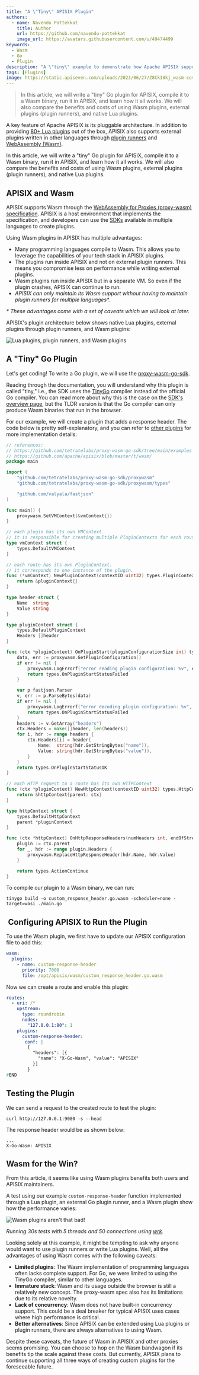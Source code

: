 ```yaml
---
title: "A \"Tiny\" APISIX Plugin"
authors:
  - name: Navendu Pottekkat
    title: Author
    url: https://github.com/navendu-pottekkat
    image_url: https://avatars.githubusercontent.com/u/49474499
keywords:
  - Wasm
  - Go
  - Plugin
description: "A \"tiny\" example to demonstrate how Apache APISIX supports Wasm plugins."
tags: [Plugins]
image: https://static.apiseven.com/uploads/2023/06/27/Z8CkI8kj_wasm-cover.png
---
```


> In this article, we will write a "tiny" Go plugin for APISIX, compile it to a Wasm binary, run it in APISIX, and learn how it all works. We will also compare the benefits and costs of using Wasm plugins, external plugins (plugin runners), and native Lua plugins.

<!--truncate-->

A key feature of Apache APISIX is its pluggable architecture. In addition to providing [80+ Lua plugins](https://apisix.apache.org/plugins/) out of the box, APISIX also supports external plugins written in other languages through [plugin runners](https://apisix.apache.org/docs/go-plugin-runner/getting-started/) and [WebAssembly (Wasm)](https://apisix.apache.org/docs/apisix/next/wasm/).

In this article, we will write a "tiny" Go plugin for APISIX, compile it to a Wasm binary, run it in APISIX, and learn how it all works. We will also compare the benefits and costs of using Wasm plugins, external plugins (plugin runners), and native Lua plugins.

## APISIX and Wasm

APISIX supports Wasm through the [WebAssembly for Proxies (proxy-wasm) specification](https://github.com/proxy-wasm/spec). APISIX is a host environment that implements the specification, and developers can use the [SDKs](https://github.com/proxy-wasm/spec#sdks) available in multiple languages to create plugins.

Using Wasm plugins in APISIX has multiple advantages:

*   Many programming languages compile to Wasm. This allows you to leverage the capabilities of your tech stack in APISIX plugins.
*   The plugins run inside APISIX and not on external plugin runners. This means you compromise less on performance while writing external plugins.
*   Wasm plugins run inside APISIX but in a separate VM. So even if the plugin crashes, APISIX can continue to run.
*   _APISIX can only maintain its Wasm support without having to maintain plugin runners for multiple languages\*._

_\* These advantages come with a set of caveats which we will look at later._

APISIX's plugin architecture below shows native Lua plugins, external plugins through plugin runners, and Wasm plugins:

![Lua plugins, plugin runners, and Wasm plugins](https://static.apiseven.com/uploads/2023/06/27/yBnZnCrv_plugin-route-light.png)

## A "Tiny" Go Plugin

Let's get coding! To write a Go plugin, we will use the [proxy-wasm-go-sdk](https://github.com/tetratelabs/proxy-wasm-go-sdk).

Reading through the documentation, you will understand why this plugin is called "tiny," i.e., the SDK uses the [TinyGo](https://tinygo.org/) compiler instead of the official Go compiler. You can read more about why this is the case on the [SDK\'s overview page](https://github.com/tetratelabs/proxy-wasm-go-sdk/blob/main/doc/OVERVIEW.md), but the TLDR version is that the Go compiler can only produce Wasm binaries that run in the browser.

For our example, we will create a plugin that adds a response header. The code below is pretty self-explanatory, and you can refer to [other plugins](https://github.com/apache/apisix/blob/master/t/wasm/) for more implementation details:

```go title="main.go"
// references:
// https://github.com/tetratelabs/proxy-wasm-go-sdk/tree/main/examples
// https://github.com/apache/apisix/blob/master/t/wasm/
package main

import (
	"github.com/tetratelabs/proxy-wasm-go-sdk/proxywasm"
	"github.com/tetratelabs/proxy-wasm-go-sdk/proxywasm/types"

	"github.com/valyala/fastjson"
)

func main() {
	proxywasm.SetVMContext(&vmContext{})
}

// each plugin has its own VMContext.
// it is responsible for creating multiple PluginContexts for each route.
type vmContext struct {
	types.DefaultVMContext
}

// each route has its own PluginContext.
// it corresponds to one instance of the plugin.
func (*vmContext) NewPluginContext(contextID uint32) types.PluginContext {
	return &pluginContext{}
}

type header struct {
	Name  string
	Value string
}

type pluginContext struct {
	types.DefaultPluginContext
	Headers []header
}

func (ctx *pluginContext) OnPluginStart(pluginConfigurationSize int) types.OnPluginStartStatus {
	data, err := proxywasm.GetPluginConfiguration()
	if err != nil {
		proxywasm.LogErrorf("error reading plugin configuration: %v", err)
		return types.OnPluginStartStatusFailed
	}

	var p fastjson.Parser
	v, err := p.ParseBytes(data)
	if err != nil {
		proxywasm.LogErrorf("error decoding plugin configuration: %v", err)
		return types.OnPluginStartStatusFailed
	}
	headers := v.GetArray("headers")
	ctx.Headers = make([]header, len(headers))
	for i, hdr := range headers {
		ctx.Headers[i] = header{
			Name:  string(hdr.GetStringBytes("name")),
			Value: string(hdr.GetStringBytes("value")),
		}
	}
	return types.OnPluginStartStatusOK
}

// each HTTP request to a route has its own HTTPContext
func (ctx *pluginContext) NewHttpContext(contextID uint32) types.HttpContext {
	return &httpContext{parent: ctx}
}

type httpContext struct {
	types.DefaultHttpContext
	parent *pluginContext
}

func (ctx *httpContext) OnHttpResponseHeaders(numHeaders int, endOfStream bool) types.Action {
	plugin := ctx.parent
	for _, hdr := range plugin.Headers {
		proxywasm.ReplaceHttpResponseHeader(hdr.Name, hdr.Value)
	}

	return types.ActionContinue
}
```

To compile our plugin to a Wasm binary, we can run:

```shell
tinygo build -o custom_response_header.go.wasm -scheduler=none -target=wasi ./main.go
```

##  Configuring APISIX to Run the Plugin

To use the Wasm plugin, we first have to update our APISIX configuration file to add this:

```yaml title="config.yaml"
wasm:
  plugins:
    - name: custom-response-header
      priority: 7000
      file: /opt/apisix/wasm/custom_response_header.go.wasm
```

Now we can create a route and enable this plugin:

```yaml title="apisix.yaml"
routes:
  - uri: /*
    upstream:
      type: roundrobin
      nodes:
        "127.0.0.1:80": 1
    plugins:
      custom-response-header:
       conf: |
        {
          "headers": [{
            "name": "X-Go-Wasm", "value": "APISIX"
          }]
        }
#END
```

## Testing the Plugin

We can send a request to the created route to test the plugin:

```shell
curl http://127.0.0.1:9080 -s --head
```

The response header would be as shown below:

```text
...
X-Go-Wasm: APISIX
```

## Wasm for the Win?

From this article, it seems like using Wasm plugins benefits both users and APISIX maintainers.

A test using our example `custom-response-header` function implemented through a Lua plugin, an external Go plugin runner, and a Wasm plugin show how the performance varies:

![Wasm plugins aren't that bad!](https://static.apiseven.com/uploads/2023/06/27/bbkiAJgI_plugin-performance-light.png)

_Running 30s tests with 5 threads and 50 connections using [wrk](https://github.com/wg/wrk)._

Looking solely at this example, it might be tempting to ask why anyone would want to use plugin runners or write Lua plugins. Well, all the advantages of using Wasm comes with the following caveats:

*   **Limited plugins**: The Wasm implementation of programming languages often lacks complete support. For Go, we were limited to using the TinyGo compiler, similar to other languages.
*   **Immature stack**: Wasm and its usage outside the browser is still a relatively new concept. The proxy-wasm spec also has its limitations due to its relative novelty.
*   **Lack of concurrency**: Wasm does not have built-in concurrency support. This could be a deal breaker for typical APISIX uses cases where high performance is critical.
*   **Better alternatives**: Since APISIX can be extended using Lua plugins or plugin runners, there are always alternatives to using Wasm.

Despite these caveats, the future of Wasm in APISIX and other proxies seems promising. You can choose to hop on the Wasm bandwagon if its benefits tip the scale against these costs. But currently, APISIX plans to continue supporting all three ways of creating custom plugins for the foreseeable future.
